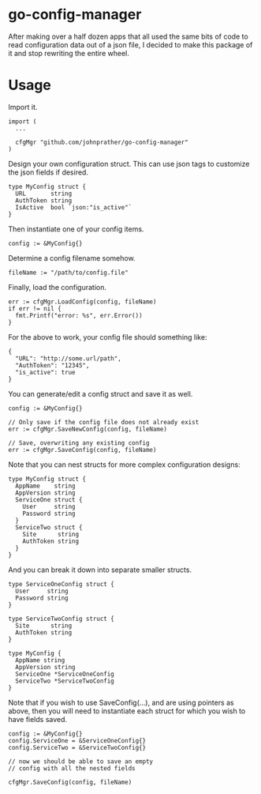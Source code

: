 # go-config-manager

After making over a half dozen apps that all used the same bits of code to
read configuration data out of a json file, I decided to make this package
of it and stop rewriting the entire wheel.

# Usage

Import it.

```
import (
  ...

  cfgMgr "github.com/johnprather/go-config-manager"
)
```

Design your own configuration struct.  This can use json tags to
customize the json fields if desired.

```
type MyConfig struct {
  URL       string
  AuthToken string
  IsActive  bool `json:"is_active"`
}
```

Then instantiate one of your config items.

```
config := &MyConfig{}
```

Determine a config filename somehow.

```
fileName := "/path/to/config.file"
```

Finally, load the configuration.

```
err := cfgMgr.LoadConfig(config, fileName)
if err != nil {
  fmt.Printf("error: %s", err.Error())
}
```

For the above to work, your config file should something like:

```
{
  "URL": "http://some.url/path",
  "AuthToken": "12345",
  "is_active": true
}
```

You can generate/edit a config struct and save it as well.

```
config := &MyConfig{}

// Only save if the config file does not already exist  
err := cfgMgr.SaveNewConfig(config, fileName)

// Save, overwriting any existing config
err := cfgMgr.SaveConfig(config, fileName)
```

Note that you can nest structs for more complex configuration designs:

```
type MyConfig struct {
  AppName    string
  AppVersion string
  ServiceOne struct {
    User     string
    Password string
  }
  ServiceTwo struct {
    Site      string
    AuthToken string
  }
}
```

And you can break it down into separate smaller structs.

```
type ServiceOneConfig struct {
  User     string
  Password string
}

type ServiceTwoConfig struct {
  Site      string
  AuthToken string
}

type MyConfig {
  AppName string
  AppVersion string
  ServiceOne *ServiceOneConfig
  ServiceTwo *ServiceTwoConfig
}
```

Note that if you wish to use SaveConfig(...), and are using pointers as above,
then you will need to instantiate each struct for which you wish to have fields
saved.

```
config := &MyConfig{}
config.ServiceOne = &ServiceOneConfig{}
config.ServiceTwo = &ServiceTwoConfig{}

// now we should be able to save an empty
// config with all the nested fields

cfgMgr.SaveConfig(config, fileName)
```
